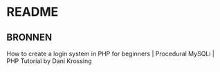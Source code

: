 # README 
## BRONNEN
How to create a login system in PHP for beginners | Procedural MySQLi | PHP Tutorial
by Dani Krossing